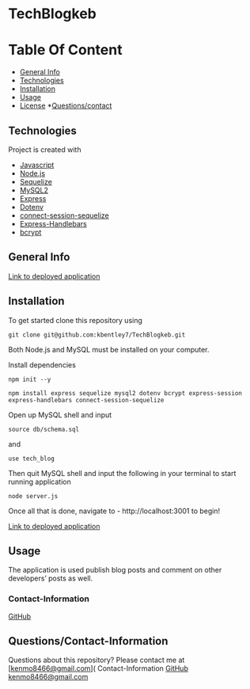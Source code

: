 # TechBlogkeb


# Table Of Content
* [General Info](#general-info)
* [Technologies](#technologies)
* [Installation](#installation)
* [Usage](#usage)
* [License](#license)
*[Questions/contact](#questions)
## Technologies
Project is created with 
* [Javascript](https://www.javascript.com/)
* [Node.js](https://nodejs.org/en/)
* [Sequelize](https://www.npmjs.com/package/sequelize)
* [MySQL2](https://www.npmjs.com/package/mysql2)
* [Express](https://www.npmjs.com/package/express)
* [Dotenv](https://www.npmjs.com/package/dotenv)
* [connect-session-sequelize](https://www.npmjs.com/package/connect-session-sequelize)
* [Express-Handlebars](https://www.npmjs.com/package/express-handlebars)
* [bcrypt](https://www.npmjs.com/package/bcrypt)

## General Info
 [Link to deployed application]()
<br>
## Installation
To get started clone this repository using 
<br>
```terminal
git clone git@github.com:kbentley7/TechBlogkeb.git
```
Both Node.js and MySQL must be installed on your computer.

Install dependencies 
```terminal
npm init --y
``` 
```terminal
npm install express sequelize mysql2 dotenv bcrypt express-session express-handlebars connect-session-sequelize
```
Open up MySQL shell and input 
```terminal
source db/schema.sql
```
and 
```terminal
use tech_blog
```
Then quit MySQL shell and input the following in your terminal to start running application
```terminal
node server.js
```
Once all that is done, navigate to - http://localhost:3001 to begin!

[Link to deployed application]( )

## Usage
The application is used publish blog posts and comment on other developers’ posts as well.
### Contact-Information
[GitHub](https://github.com/kbentley7)

## Questions/Contact-Information

Questions about this repository? Please contact me at 
[kenmo8466@gmail.com](
Contact-Information
[GitHub](https://github.com/kbentley7)
kenmo8466@gmail.com
